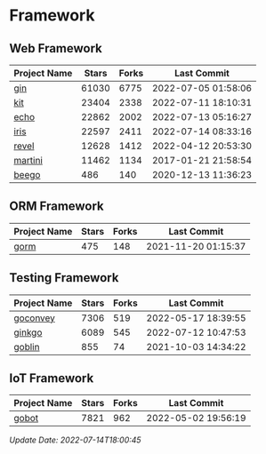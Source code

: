 # Framework

## Web Framework
| Project Name | Stars | Forks | Last Commit |
| ------------ | ----- | ----- | ----------- |
| [gin](https://github.com/gin-gonic/gin) | 61030 | 6775 | 2022-07-05 01:58:06 |
| [kit](https://github.com/go-kit/kit) | 23404 | 2338 | 2022-07-11 18:10:31 |
| [echo](https://github.com/labstack/echo) | 22862 | 2002 | 2022-07-13 05:16:27 |
| [iris](https://github.com/kataras/iris) | 22597 | 2411 | 2022-07-14 08:33:16 |
| [revel](https://github.com/revel/revel) | 12628 | 1412 | 2022-04-12 20:53:30 |
| [martini](https://github.com/go-martini/martini) | 11462 | 1134 | 2017-01-21 21:58:54 |
| [beego](https://github.com/astaxie/beego) | 486 | 140 | 2020-12-13 11:36:23 |

## ORM Framework
| Project Name | Stars | Forks | Last Commit |
| ------------ | ----- | ----- | ----------- |
| [gorm](https://github.com/jinzhu/gorm) | 475 | 148 | 2021-11-20 01:15:37 |

## Testing Framework
| Project Name | Stars | Forks | Last Commit |
| ------------ | ----- | ----- | ----------- |
| [goconvey](https://github.com/smartystreets/goconvey) | 7306 | 519 | 2022-05-17 18:39:55 |
| [ginkgo](https://github.com/onsi/ginkgo) | 6089 | 545 | 2022-07-12 10:47:53 |
| [goblin](https://github.com/franela/goblin) | 855 | 74 | 2021-10-03 14:34:22 |

## IoT Framework
| Project Name | Stars | Forks | Last Commit |
| ------------ | ----- | ----- | ----------- |
| [gobot](https://github.com/hybridgroup/gobot) | 7821 | 962 | 2022-05-02 19:56:19 |

*Update Date: 2022-07-14T18:00:45*